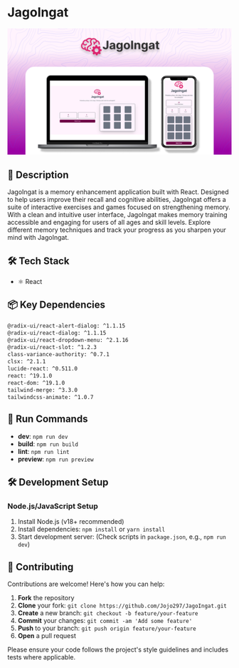 # JagoIngat

![Banner](src/assets/banner1.png)

## 📝 Description

JagoIngat is a memory enhancement application built with React. Designed to help users improve their recall and cognitive abilities, JagoIngat offers a suite of interactive exercises and games focused on strengthening memory. With a clean and intuitive user interface, JagoIngat makes memory training accessible and engaging for users of all ages and skill levels. Explore different memory techniques and track your progress as you sharpen your mind with JagoIngat.

## 🛠️ Tech Stack

- ⚛️ React


## 📦 Key Dependencies

```
@radix-ui/react-alert-dialog: ^1.1.15
@radix-ui/react-dialog: ^1.1.15
@radix-ui/react-dropdown-menu: ^2.1.16
@radix-ui/react-slot: ^1.2.3
class-variance-authority: ^0.7.1
clsx: ^2.1.1
lucide-react: ^0.511.0
react: ^19.1.0
react-dom: ^19.1.0
tailwind-merge: ^3.3.0
tailwindcss-animate: ^1.0.7
```

## 🚀 Run Commands

- **dev**: `npm run dev`
- **build**: `npm run build`
- **lint**: `npm run lint`
- **preview**: `npm run preview`

## 🛠️ Development Setup

### Node.js/JavaScript Setup
1. Install Node.js (v18+ recommended)
2. Install dependencies: `npm install` or `yarn install`
3. Start development server: (Check scripts in `package.json`, e.g., `npm run dev`)


## 👥 Contributing

Contributions are welcome! Here's how you can help:

1. **Fork** the repository
2. **Clone** your fork: `git clone https://github.com/Jojo297/JagoIngat.git`
3. **Create** a new branch: `git checkout -b feature/your-feature`
4. **Commit** your changes: `git commit -am 'Add some feature'`
5. **Push** to your branch: `git push origin feature/your-feature`
6. **Open** a pull request

Please ensure your code follows the project's style guidelines and includes tests where applicable.
